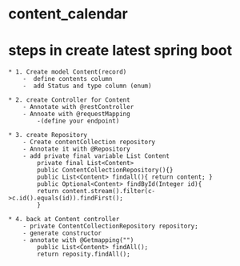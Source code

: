# content_calendar


# steps in create latest spring boot
    
    * 1. Create model Content(record)
        -  define contents column
        -  add Status and type column (enum)

    * 2. create Controller for Content  
        - Annotate with @restController 
        - Annoate with @requestMapping 
            -(define your endpoint)

    * 3. create Repository
        - Create contentCollection repository
        - Annotate it with @Repository
        - add private final variable List Content 
            private final List<Content>
            public ContentCollectionRepository(){}
            public List<Content> findall(){ return content; }
            public Optional<Content> findById(Integer id){
            return content.stream().filter(c->c.id().equals(id)).findFirst();
            }
    
    * 4. back at Content controller 
        - private ContentCollectionRepository repository;
        - generate constructor
        - annotate with @Getmapping("")
            public List<Content> findAll();
            return reposity.findAll();

        
